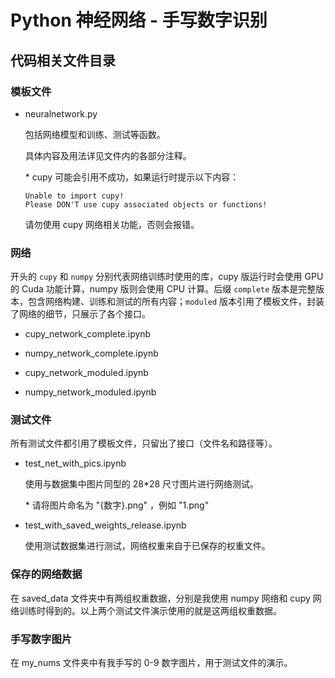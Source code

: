 # Python 神经网络 - 手写数字识别

## 代码相关文件目录

### 模板文件

- neuralnetwork.py

  包括网络模型和训练、测试等函数。

  具体内容及用法详见文件内的各部分注释。

  \* cupy 可能会引用不成功，如果运行时提示以下内容：

  ```
  Unable to import cupy!
  Please DON'T use cupy associated objects or functions!
  ```

  请勿使用 cupy 网络相关功能，否则会报错。

### 网络

开头的 `cupy` 和 `numpy` 分别代表网络训练时使用的库，cupy 版运行时会使用 GPU 的 Cuda 功能计算，numpy 版则会使用 CPU 计算。后缀 `complete` 版本是完整版本，包含网络构建、训练和测试的所有内容；`moduled` 版本引用了模板文件，封装了网络的细节，只展示了各个接口。

- cupy_network_complete.ipynb

- numpy_network_complete.ipynb

- cupy_network_moduled.ipynb

- numpy_network_moduled.ipynb

### 测试文件

所有测试文件都引用了模板文件，只留出了接口（文件名和路径等）。

- test_net_with_pics.ipynb

  使用与数据集中图片同型的 28*28 尺寸图片进行网络测试。

  \* 请将图片命名为 "{数字}.png" ，例如 "1.png"

- test_with_saved_weights_release.ipynb

  使用测试数据集进行测试，网络权重来自于已保存的权重文件。

### 保存的网络数据

在 saved_data 文件夹中有两组权重数据，分别是我使用 numpy 网络和 cupy 网络训练时得到的。以上两个测试文件演示使用的就是这两组权重数据。

### 手写数字图片

在 my_nums 文件夹中有我手写的 0-9 数字图片，用于测试文件的演示。
